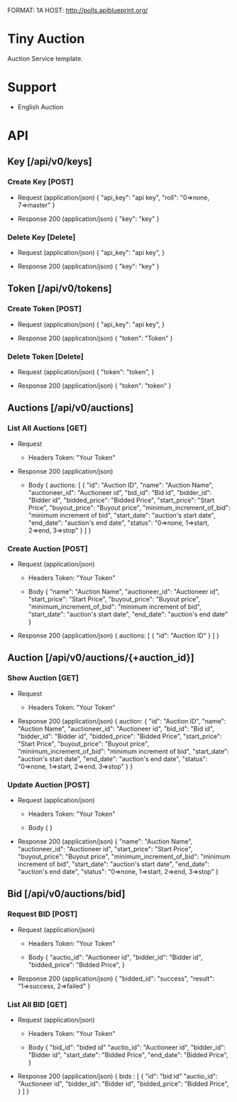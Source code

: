 FORMAT: 1A
HOST: http://polls.apiblueprint.org/

# Tiny Auction 

Auction Service template.

# Support

- English Auction


# API

## Key [/api/v0/keys]

### Create Key [POST]
+ Request (application/json)
        {
            "api_key": "api key",
            "roll": "0=>none, 7=>master"
        }

+ Response 200 (application/json)
        {
            "key": "key"
        }

### Delete Key [Delete]
+ Request (application/json)
        {
            "api_key": "api key",
        }

+ Response 200 (application/json)
        {
            "key": "key"
        }


## Token [/api/v0/tokens]

### Create Token [POST]
+ Request (application/json)
        {
            "api_key": "api key",
        }

+ Response 200 (application/json)
        {
            "token": "Token"
        }

### Delete Token [Delete]
+ Request (application/json)
        {
            "token": "token",
        }

+ Response 200 (application/json)
        {
            "token": "token"
        }



## Auctions [/api/v0/auctions]

### List All Auctions [GET]

+ Request
    + Headers
        Token: "Your Token"

+ Response 200 (application/json)
    + Body
        {
            auctions: [
                {
                    "id": "Auction ID",
                    "name": "Auction Name",
                    "auctioneer_id": "Auctioneer id",
                    "bid_id": "Bid id",
                    "bidder_id": "Bidder id",
                    "bidded_price": "Bidded Price",
                    "start_price": "Start Price",
                    "buyout_price": "Buyout price",
                    "minimum_increment_of_bid": "minimum increment of bid",
                    "start_date": "auction's start date",
                    "end_date": "auction's end date",
                    "status": "0=>none, 1=>start, 2=>end, 3=>stop"
                }
            ]
        }


### Create Auction [POST]

+ Request (application/json)
    + Headers
        Token: "Your Token"

    + Body
        {
            "name": "Auction Name",
            "auctioneer_id": "Auctioneer id",
            "start_price": "Start Price",
            "buyout_price": "Buyout price",
            "minimum_increment_of_bid": "minimum increment of bid",
            "start_date": "auction's start date",
            "end_date": "auction's end date"
        }

+ Response 200 (application/json)
        {
            auctions: [
                {
                    "id": "Auction ID"
                }
            ]
        }


## Auction [/api/v0/auctions/{+auction_id}]

### Show Auction [GET]
+ Request
    + Headers
        Token: "Your Token"

+ Response 200 (application/json)
        {
            auction: {
                "id": "Auction ID",
                "name": "Auction Name",
                "auctioneer_id": "Auctioneer id",
                "bid_id": "Bid id",
                "bidder_id": "Bidder id",
                "bidded_price": "Bidded Price",
                "start_price": "Start Price",
                "buyout_price": "Buyout price",
                "minimum_increment_of_bid": "minimum increment of bid",
                "start_date": "auction's start date",
                "end_date": "auction's end date",
                "status": "0=>none, 1=>start, 2=>end, 3=>stop"
            }
        }

### Update Auction [POST]
+ Request (application/json)
    + Headers
        Token: "Your Token"

    + Body
        {
        }

+ Response 200 (application/json)
        {
            "name": "Auction Name",
            "auctioneer_id": "Auctioneer id",
            "start_price": "Start Price",
            "buyout_price": "Buyout price",
            "minimum_increment_of_bid": "minimum increment of bid",
            "start_date": "auction's start date",
            "end_date": "auction's end date",
            "status": "0=>none, 1=>start, 2=>end, 3=>stop"
        }


## Bid [/api/v0/auctions/bid]

### Request BID [POST]
+ Request (application/json)
    + Headers
        Token: "Your Token"

    + Body
        {
            "auctio_id": "Auctioneer id",
            "bidder_id": "Bidder id",
            "bidded_price": "Bidded Price",
        }
        
+ Response 200 (application/json)
        {
            "bidded_id": "success",
            "result": "1=>success, 2=>failed"
        }


### List All BID [GET]
+ Request (application/json)
    + Headers
        Token: "Your Token"

    + Body
        {
            "bid_id": "bided id"
            "auctio_id": "Auctioneer id",
            "bidder_id": "Bidder id",
            "start_date": "Bidded Price",
            "end_date": "Bidded Price",
        }
        
+ Response 200 (application/json)
        {
            bids : [
                {
                    "id": "bid id"
                    "auctio_id": "Auctioneer id",
                    "bidder_id": "Bidder id",
                    "bidded_price": "Bidded Price",
                }
            ]
        }






